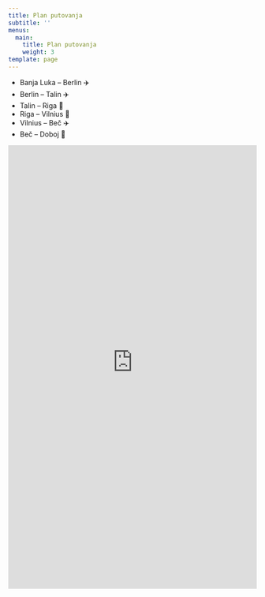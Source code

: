 ```yaml
---
title: Plan putovanja
subtitle: ''
menus:
  main:
    title: Plan putovanja
    weight: 3
template: page
---
```

* Banja Luka – Berlin ✈️
* Berlin – Talin ✈️
* Talin – Riga 🚌
* Riga – Vilnius 🚌
* Vilnius – Beč ✈️
* Beč – Doboj 🚌

<iframe src="https://euphoric-voyage.travelmap.net" 
	 width="100%" 
	 height="900" 
	 frameborder="0" 
	 allowfullscreen>
</iframe>
